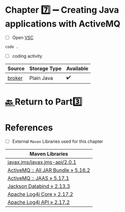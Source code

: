 # Chapter :seven: :heavy_minus_sign: Creating Java applications with ActiveMQ

- [ ] Open [VSC](https://code.visualstudio.com)

```
code .
```

- [ ] coding activity


| Source  |  Storage Type | Available |
|---------|--|----|
| [broker](src/main/java/org/apache/activemq/book/ch7/broker) |  Plain Java | :heavy_check_mark: |

# [:back: ](..) Return to Part:three:

# References

- [ ] External `Maven` Libraries used for this chapter

| Maven Libraries                                                                                                       |
|-----------------------------------------------------------------------------------------------------------------------|
| [javax.jms/javax.jms-api/2.0.1](https://mvnrepository.com/artifact/javax.jms/javax.jms-api/2.0.1)                     |
| [ActiveMQ :: All JAR Bundle » 5.16.2](https://mvnrepository.com/artifact/org.apache.activemq/activemq-all/5.16.2)     |
| [ActiveMQ :: JAAS » 5.17.1](https://mvnrepository.com/artifact/org.apache.activemq/activemq-jaas/5.17.1)              |
| [Jackson Databind » 2.13.3](https://mvnrepository.com/artifact/com.fasterxml.jackson.core/jackson-databind/2.13.3)    |
| [Apache Log4j Core » 2.17.2](https://mvnrepository.com/artifact/org.apache.logging.log4j/log4j-core/2.17.2)           |
| [Apache Log4j API » 2.17.2](https://mvnrepository.com/artifact/org.apache.logging.log4j/log4j-api/2.17.2)             |
